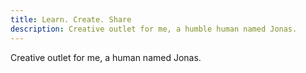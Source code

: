 ```yaml
---
title: Learn. Create. Share
description: Creative outlet for me, a humble human named Jonas.
---
```


Creative outlet for me, a human named Jonas.